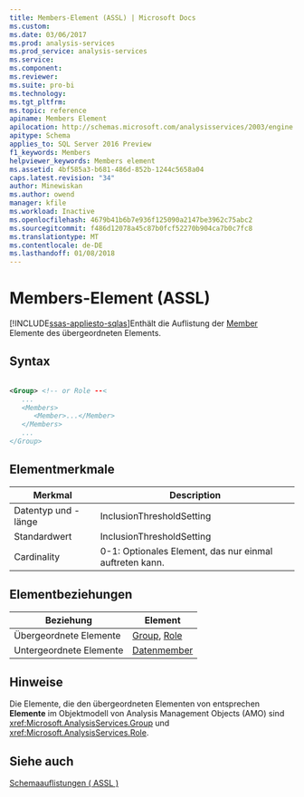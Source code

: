 ```yaml
---
title: Members-Element (ASSL) | Microsoft Docs
ms.custom: 
ms.date: 03/06/2017
ms.prod: analysis-services
ms.prod_service: analysis-services
ms.service: 
ms.component: 
ms.reviewer: 
ms.suite: pro-bi
ms.technology: 
ms.tgt_pltfrm: 
ms.topic: reference
apiname: Members Element
apilocation: http://schemas.microsoft.com/analysisservices/2003/engine
apitype: Schema
applies_to: SQL Server 2016 Preview
f1_keywords: Members
helpviewer_keywords: Members element
ms.assetid: 4bf585a3-b681-486d-852b-1244c5658a04
caps.latest.revision: "34"
author: Minewiskan
ms.author: owend
manager: kfile
ms.workload: Inactive
ms.openlocfilehash: 4679b41b6b7e936f125090a2147be3962c75abc2
ms.sourcegitcommit: f486d12078a45c87b0fcf52270b904ca7b0c7fc8
ms.translationtype: MT
ms.contentlocale: de-DE
ms.lasthandoff: 01/08/2018
---
```

# <a name="members-element-assl"></a>Members-Element (ASSL)
[!INCLUDE[ssas-appliesto-sqlas](../../../includes/ssas-appliesto-sqlas.md)]Enthält die Auflistung der [Member](../../../analysis-services/scripting/objects/member-element-assl.md) Elemente des übergeordneten Elements.  
  
## <a name="syntax"></a>Syntax  
  
```xml  
  
<Group> <!-- or Role --<  
   ...  
   <Members>  
      <Member>...</Member>  
   </Members>  
   ...  
</Group>  
```  
  
## <a name="element-characteristics"></a>Elementmerkmale  
  
|Merkmal|Description|  
|--------------------|-----------------|  
|Datentyp und -länge|InclusionThresholdSetting|  
|Standardwert|InclusionThresholdSetting|  
|Cardinality|0-1: Optionales Element, das nur einmal auftreten kann.|  
  
## <a name="element-relationships"></a>Elementbeziehungen  
  
|Beziehung|Element|  
|------------------|-------------|  
|Übergeordnete Elemente|[Group](../../../analysis-services/scripting/objects/group-element-assl.md), [Role](../../../analysis-services/scripting/objects/role-element-assl.md)|  
|Untergeordnete Elemente|[Datenmember](../../../analysis-services/scripting/objects/member-element-assl.md)|  
  
## <a name="remarks"></a>Hinweise  
 Die Elemente, die den übergeordneten Elementen von entsprechen **Elemente** im Objektmodell von Analysis Management Objects (AMO) sind <xref:Microsoft.AnalysisServices.Group> und <xref:Microsoft.AnalysisServices.Role>.  
  
## <a name="see-also"></a>Siehe auch  
 [Schemaauflistungen &#40; ASSL &#41;](../../../analysis-services/scripting/collections/collections-assl.md)  
  
  
